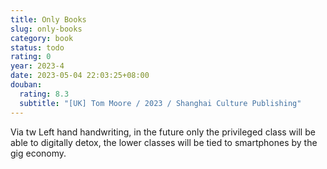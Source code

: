 ```yaml
---
title: Only Books
slug: only-books
category: book
status: todo
rating: 0
year: 2023-4
date: 2023-05-04 22:03:25+08:00
douban:
  rating: 8.3
  subtitle: "[UK] Tom Moore / 2023 / Shanghai Culture Publishing"
---
```


Via tw Left hand handwriting, in the future only the privileged class will be able to digitally detox, the lower classes will be tied to smartphones by the gig economy.
